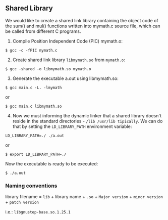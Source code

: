 ## Shared Library

We would like to create a shared link library containing the object code of the 
sum() and mul() functions written into mymath.c source file, which can be 
called from different C programs.

1. Compile Position Independent Code (PIC) mymath.o: 
```
$ gcc -c -fPIC mymath.c
```

2. Create shared link library `libmymath.so` from `mymath.o`: 
```
$ gcc -shared -o libmymath.so mymath.o
```

3. Generate the executable a.out using libmymath.so: 
```
$ gcc main.c -L. -lmymath
```
or 
```
$ gcc main.c libmymath.so
```

4. Now we must informing the dynamic linker that a shared library doesn't reside 
in the standard directories - `/lib /usr/lib tipically`. We can do that by setting
the `LD_LIBRARY_PATH` environment variable:
```
LD_LIBRARY_PATH=./ ./a.out
```
or
```
$ export LD_LIBRARY_PATH=./
```
Now the executable is ready to be executed:
```
$ ./a.out
```

### Naming conventions

library filename = `lib` + library name + `.so` + `Major version` + `minor version` + `patch version`

i.e.: `libgnustep-base.so.1.25.1`
